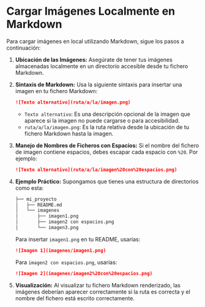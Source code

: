 <!-- Autor: Daniel Benjamin Perez Morales -->
<!-- GitHub: https://github.com/DanielPerezMoralesDev13 -->
<!-- Correo electrónico: danielperezdev@proton.me -->

# Cargar Imágenes Localmente en Markdown

Para cargar imágenes en local utilizando Markdown, sigue los pasos a continuación:

1. **Ubicación de las Imágenes:**
   Asegúrate de tener tus imágenes almacenadas localmente en un directorio accesible desde tu fichero Markdown.

2. **Sintaxis de Markdown:**
   Usa la siguiente sintaxis para insertar una imagen en tu fichero Markdown:

   ```markdown
   ![Texto alternativo](ruta/a/la/imagen.png)
   ```

   - `Texto alternativo`: Es una descripción opcional de la imagen que aparece si la imagen no puede cargarse o para accesibilidad.
   - `ruta/a/la/imagen.png`: Es la ruta relativa desde la ubicación de tu fichero Markdown hasta la imagen.

3. **Manejo de Nombres de Ficheros con Espacios:**
   Si el nombre del fichero de imagen contiene espacios, debes escapar cada espacio con `%20`. Por ejemplo:

   ```markdown
   ![Texto alternativo](ruta/a/la/imagen%20con%20espacios.png)
   ```

4. **Ejemplo Práctico:**
   Supongamos que tienes una estructura de directorios como esta:

   ```txt
   ├── mi_proyecto
   │   ├── README.md
   │   └── imagenes
   │       ├── imagen1.png
   │       ├── imagen2 con espacios.png
   │       └── imagen3.png
   ```

   Para insertar `imagen1.png` en tu README, usarías:

   ```markdown
   ![Imagen 1](imagenes/imagen1.png)
   ```

   Para `imagen2 con espacios.png`, usarías:

   ```markdown
   ![Imagen 2](imagenes/imagen2%20con%20espacios.png)
   ```

5. **Visualización:**
   Al visualizar tu fichero Markdown renderizado, las imágenes deberían aparecer correctamente si la ruta es correcta y el nombre del fichero está escrito correctamente.
